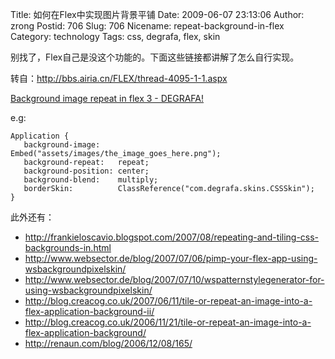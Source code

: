 Title: 如何在Flex中实现图片背景平铺
Date: 2009-06-07 23:13:06
Author: zrong
Postid: 706
Slug: 706
Nicename: repeat-background-in-flex
Category: technology
Tags: css, degrafa, flex, skin

别找了，Flex自己是没这个功能的。下面这些链接都讲解了怎么自行实现。  

转自：<http://bbs.airia.cn/FLEX/thread-4095-1-1.aspx>

[Background image repeat in flex 3 - DEGRAFA!](http://bjw.co.nz/developer/flex/83-background-image-repeat-in-flex-3)

e.g:

```
Application {
   background-image:    Embed("assets/images/the_image_goes_here.png");
   background-repeat:   repeat;
   background-position: center;
   background-blend:    multiply;
   borderSkin:          ClassReference("com.degrafa.skins.CSSSkin");
} 
```

此外还有：  
<!--more-->

-   <http://frankieloscavio.blogspot.com/2007/08/repeating-and-tiling-css-backgrounds-in.html>
-   <http://www.websector.de/blog/2007/07/06/pimp-your-flex-app-using-wsbackgroundpixelskin/>
-   <http://www.websector.de/blog/2007/07/10/wspatternstylegenerator-for-using-wsbackgroundpixelskin/>
-   <http://blog.creacog.co.uk/2007/06/11/tile-or-repeat-an-image-into-a-flex-application-background-ii/>
-   <http://blog.creacog.co.uk/2006/11/21/tile-or-repeat-an-image-into-a-flex-application-background/>
-   <http://renaun.com/blog/2006/12/08/165/>

